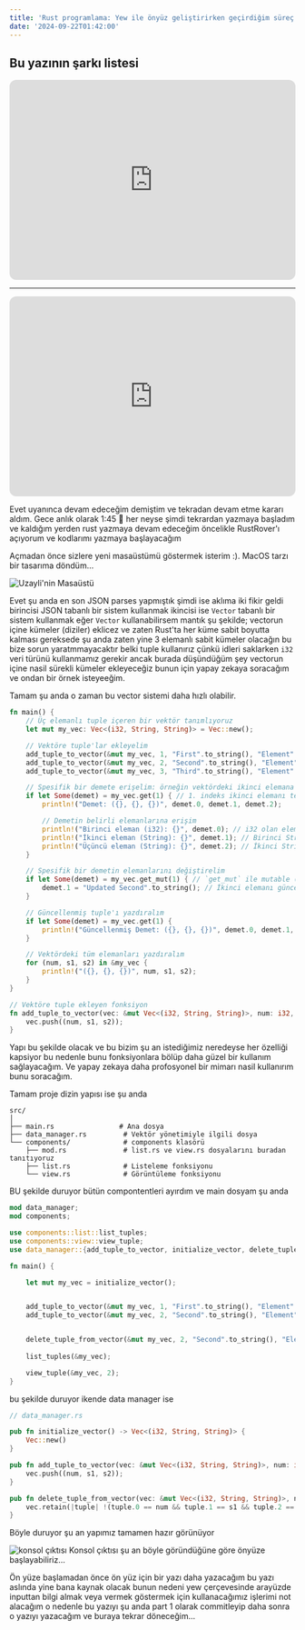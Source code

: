 ```yaml
---
title: 'Rust programlama: Yew ile önyüz geliştirirken geçirdiğim süreç gün 2'
date: '2024-09-22T01:42:00'
---
```


<div className="bg-gray-800 shadow-lg rounded-lg overflow-hidden border border-purple-500">
    <div className="p-6">
    <h2 className="text-2xl font-semibold text-purple-300 mb-4">Bu yazının şarkı listesi</h2>
        <iframe style="border-radius:12px" src="https://open.spotify.com/embed/track/6EC30XIUthkln6JpH80wyd?utm_source=generator" width="100%" height="352" frameBorder="0" allowfullscreen="" allow="autoplay; clipboard-write; encrypted-media; fullscreen; picture-in-picture" loading="lazy"></iframe>
        <hr />
       <iframe style="border-radius:12px" src="https://open.spotify.com/embed/track/0xWB2vkNuXO9f31e9FsuJw?utm_source=generator" width="100%" height="352" frameBorder="0" allowfullscreen="" allow="autoplay; clipboard-write; encrypted-media; fullscreen; picture-in-picture" loading="lazy"></iframe>
    </div>
</div>

Evet uyanınca devam edeceğim demiştim ve tekradan devam etme kararı aldım. Gece anlık olarak 1:45 🦀 her neyse şimdi tekrardan yazmaya başladım ve kaldığım yerden rust yazmaya devam edeceğim öncelikle RustRover'ı açıyorum ve kodlarımı yazmaya başlayacağım

Açmadan önce sizlere yeni masaüstümü göstermek isterim :). MacOS tarzı bir tasarıma döndüm...

![Uzayli'nin Masaüstü](https://github.com/user-attachments/assets/6067763a-5879-4143-b56d-a7903f83a32a)

Evet şu anda en son JSON parses yapmıştık şimdi ise aklıma iki fikir geldi birincisi JSON tabanlı bir sistem kullanmak ikincisi ise `Vector` tabanlı bir sistem kullanmak eğer `Vector` kullanabilirsem mantık şu şekilde; vectorun içine kümeler (diziler) eklicez ve zaten Rust'ta her küme sabit boyutta kalması gereksede şu anda zaten yine 3 elemanlı sabit kümeler olacağın bu bize sorun yaratmmayacaktır belki tuple kullanırız çünkü idleri saklarken `i32` veri türünü kullanmamız gerekir ancak burada düşündüğüm şey vectorun içine nasil sürekli kümeler ekleyeceğiz bunun için yapay zekaya soracağım ve ondan bir örnek isteyeeğim.

Tamam şu anda o zaman bu vector sistemi daha hızlı olabilir.

```Rust
fn main() {
    // Üç elemanlı tuple içeren bir vektör tanımlıyoruz
    let mut my_vec: Vec<(i32, String, String)> = Vec::new();

    // Vektöre tuple'lar ekleyelim
    add_tuple_to_vector(&mut my_vec, 1, "First".to_string(), "Element".to_string());
    add_tuple_to_vector(&mut my_vec, 2, "Second".to_string(), "Element".to_string());
    add_tuple_to_vector(&mut my_vec, 3, "Third".to_string(), "Element".to_string());

    // Spesifik bir demete erişelim: örneğin vektördeki ikinci elemana
    if let Some(demet) = my_vec.get(1) { // 1. indeks ikinci elemanı temsil eder
        println!("Demet: ({}, {}, {})", demet.0, demet.1, demet.2);

        // Demetin belirli elemanlarına erişim
        println!("Birinci eleman (i32): {}", demet.0); // i32 olan eleman
        println!("İkinci eleman (String): {}", demet.1); // Birinci String eleman
        println!("Üçüncü eleman (String): {}", demet.2); // İkinci String eleman
    }

    // Spesifik bir demetin elemanlarını değiştirelim
    if let Some(demet) = my_vec.get_mut(1) { // `get_mut` ile mutable (değiştirilebilir) referans alıyoruz
        demet.1 = "Updated Second".to_string(); // İkinci elemanı güncelleyelim
    }

    // Güncellenmiş tuple'ı yazdıralım
    if let Some(demet) = my_vec.get(1) {
        println!("Güncellenmiş Demet: ({}, {}, {})", demet.0, demet.1, demet.2);
    }

    // Vektördeki tüm elemanları yazdıralım
    for (num, s1, s2) in &my_vec {
        println!("({}, {}, {})", num, s1, s2);
    }
}

// Vektöre tuple ekleyen fonksiyon
fn add_tuple_to_vector(vec: &mut Vec<(i32, String, String)>, num: i32, s1: String, s2: String) {
    vec.push((num, s1, s2));
}
```

Yapı bu şekilde olacak ve bu bizim şu an istediğimiz neredeyse her özelliği kapsiyor bu nedenle bunu fonksiyonlara bölüp daha güzel bir kullanım sağlayacağım. Ve yapay zekaya daha profosyonel bir mimarı nasil kullanırım bunu soracağım.

Tamam proje dizin yapısı ise şu anda
```
src/
│
├── main.rs                # Ana dosya
├── data_manager.rs         # Vektör yönetimiyle ilgili dosya
└── components/             # components klasörü
    ├── mod.rs              # list.rs ve view.rs dosyalarını buradan tanıtıyoruz
    ├── list.rs             # Listeleme fonksiyonu
    └── view.rs             # Görüntüleme fonksiyonu
```

BU şekilde duruyor bütün compontentleri ayırdım ve main dosyam şu anda
```Rust
mod data_manager;
mod components;

use components::list::list_tuples;
use components::view::view_tuple;
use data_manager::{add_tuple_to_vector, initialize_vector, delete_tuple_from_vector};

fn main() {

    let mut my_vec = initialize_vector();


    add_tuple_to_vector(&mut my_vec, 1, "First".to_string(), "Element".to_string());
    add_tuple_to_vector(&mut my_vec, 2, "Second".to_string(), "Element".to_string());


    delete_tuple_from_vector(&mut my_vec, 2, "Second".to_string(), "Element".to_string());
    
    list_tuples(&my_vec);

    view_tuple(&my_vec, 2);
}

```
 bu şekilde duruyor ikende data manager ise
```Rust
// data_manager.rs

pub fn initialize_vector() -> Vec<(i32, String, String)> {
    Vec::new()
}

pub fn add_tuple_to_vector(vec: &mut Vec<(i32, String, String)>, num: i32, s1: String, s2: String) {
    vec.push((num, s1, s2));
}

pub fn delete_tuple_from_vector(vec: &mut Vec<(i32, String, String)>, num: i32, s1: String, s2: String) {
    vec.retain(|tuple| !(tuple.0 == num && tuple.1 == s1 && tuple.2 == s2));
}
```
Böyle duruyor şu an yapımız tamamen hazır görünüyor

![konsol çıktısı](https://github.com/user-attachments/assets/060a0451-df39-40d0-b9cc-09a7b8a85617)
Konsol çıktısı şu an böyle göründüğüne göre önyüze başlayabiliriz...

Ön yüze başlamadan önce ön yüz için bir yazı daha yazacağım bu yazı aslında yine bana kaynak olacak bunun nedeni yew çerçevesinde arayüzde inputtan bilgi almak veya vermek göstermek için kullanacağımız işlerimi not alacağım o nedenle bu yazıyı şu anda part 1 olarak commitleyip daha sonra o yazıyı yazacağım ve buraya tekrar döneceğim...
